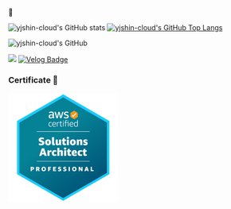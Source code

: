 🦁


![yjshin-cloud's GitHub stats](https://github-readme-stats.vercel.app/api?username=yjshin-cloud) [![yjshin-cloud's GitHub Top Langs](https://github-readme-stats.vercel.app/api/top-langs/?username=yjshin-cloud&layout=compact&langs_count=8)](https://github.com/yjshin-cloud/README.md) 

![yjshin-cloud's GitHub](https://github-profile-summary-cards.vercel.app/api/cards/profile-details?username=yjshin-cloud&theme=vue)


<a href="mailto:yjshin.cloud@gmail.com"><img src="https://img.shields.io/badge/Gmail-d14836?style=flat-square&logo=Gmail&logoColor=white&style=plastic&link=yjshin.cloud@gmail.com"/></a> 
[![Velog Badge](http://img.shields.io/badge/-Velog-20C997?style=flat&logo=velog&logoColor=white&style=plastic&link=https://velog.io/@yjshin)](https://velog.io/@yjshin)


### Certificate 🏅 

![AWS_SAP](https://github.com/DevYJShin/DevYJShin/blob/main/image/AWS_SAP.png)